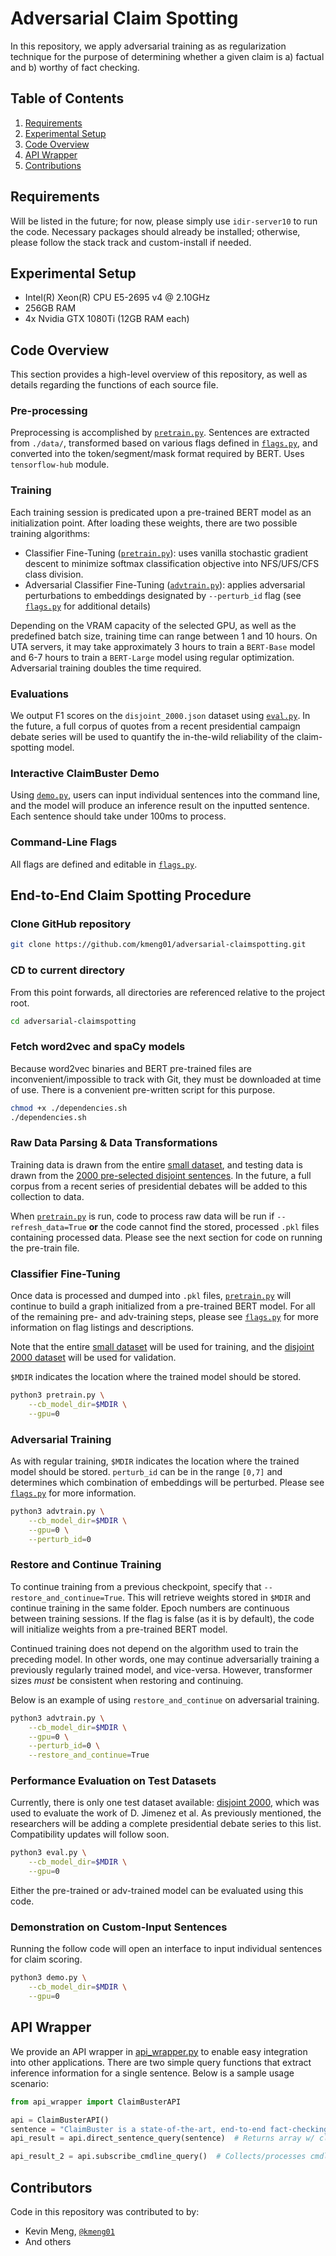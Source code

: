 # Adversarial Claim Spotting
In this repository, we apply adversarial training as as regularization technique for the purpose of determining whether a given claim is a) factual and b) worthy of fact checking.

## Table of Contents
1. [Requirements](#requirements)
2. [Experimental Setup](#experimental-setup)
3. [Code Overview](#code-overview)
4. [API Wrapper](#api-wrapper)
5. [Contributions](#contributors)

## Requirements

Will be listed in the future; for now, please simply use `idir-server10` to run the code. Necessary packages should already be installed; otherwise, please follow the stack track and custom-install if needed.

## Experimental Setup

* Intel(R) Xeon(R) CPU E5-2695 v4 @ 2.10GHz
* 256GB RAM
* 4x Nvidia GTX 1080Ti (12GB RAM each)

## Code Overview

This section provides a high-level overview of this repository, as well as details regarding the functions of each source file.

### Pre-processing

Preprocessing is accomplished by [`pretrain.py`](train.py). Sentences are extracted from `./data/`, transformed based on various flags defined in [`flags.py`](flags.py), and converted into the token/segment/mask format required by BERT. Uses `tensorflow-hub` module.

### Training

Each training session is predicated upon a pre-trained BERT model as an initialization point. After loading these weights, there are two possible training algorithms:

* Classifier Fine-Tuning ([`pretrain.py`](train.py)): uses vanilla stochastic gradient descent to minimize softmax classification objective into NFS/UFS/CFS class division.
* Adversarial Classifier Fine-Tuning ([`advtrain.py`](advtrain.py)): applies adversarial perturbations to embeddings designated by `--perturb_id` flag (see [`flags.py`](flags.py) for additional details)

Depending on the VRAM capacity of the selected GPU, as well as the predefined batch size, training time can range between 1 and 10 hours. On UTA servers, it may take approximately 3 hours to train a `BERT-Base` model and 6-7 hours to train a `BERT-Large` model using regular optimization. Adversarial training doubles the time required.

### Evaluations

We output F1 scores on the `disjoint_2000.json` dataset using [`eval.py`](eval.py). In the future, a full corpus of quotes from a recent presidential campaign debate series will be used to quantify the in-the-wild reliability of the claim-spotting model.

### Interactive ClaimBuster Demo

Using [`demo.py`](demo.py), users can input individual sentences into the command line, and the model will produce an inference result on the inputted sentence. Each sentence should take under 100ms to process.

### Command-Line Flags

All flags are defined and editable in [`flags.py`](flags.py).

<!-- ## Different Modes for Executing Code

In [`utils/`](utils/), there are 3 files with varying purposes, as listed below. [`run_eval.sh`](utils/run_eval.sh) is used for official evaluation.
* [`run_sm.sh`](utils/run_sm.sh): Uses [small dataset](data/data_small.json) split into training/testing
* [`run_lg.sh`](utils/run_lg.sh): Uses [large dataset](data/data_large.json) split into training/testing
* [`run_eval.sh`](utils/run_eval.sh): Uses the entire [small dataset](data/data_small.json) for training and the [2000 pre-selected disjoint sentences](data/disjoint_2000.pkl) for evaluation. These are the commands described below in the example procedure. -->

## End-to-End Claim Spotting Procedure

### Clone GitHub repository
```bash
git clone https://github.com/kmeng01/adversarial-claimspotting.git
```

### CD to current directory

From this point forwards, all directories are referenced relative to the project
root.

```bash
cd adversarial-claimspotting
```

### Fetch word2vec and spaCy models

Because word2vec binaries and BERT pre-trained files are inconvenient/impossible to track with Git, they must be downloaded at time of use. There is a convenient pre-written script for this purpose.

```bash
chmod +x ./dependencies.sh
./dependencies.sh
```

<!-- ### Set necessary directories

Descriptions for each directory are located below steps that require their usage.

```bash
mkdir output
PTDIR="output/models/vat_pretrain"
GENDIR="output/cb"
RAWDIR="output/cb_raw"
TDIR="output/models/vat_classify"
EDIR="output/models/vat_eval"
``` -->

### Raw Data Parsing & Data Transformations

Training data is drawn from the entire [small dataset](data/data_small.json), and
testing data is drawn from the [2000 pre-selected disjoint sentences](data/disjoint_2000.pkl). In the future, a full corpus from a recent series of presidential debates will be added to this collection to data.

When [`pretrain.py`](train.py) is run, code to process raw data will be run if `--refresh_data=True` **or** the code cannot find the stored, processed `.pkl` files containing processed data. Please see the next section for code on running the pre-train file.

### Classifier Fine-Tuning

Once data is processed and dumped into `.pkl` files, [`pretrain.py`](train.py) will continue to build a graph initialized from a pre-trained BERT model. For all of the remaining pre- and adv-training steps, please see [`flags.py`](flags.py) for more information on flag listings and descriptions.

Note that the entire [small dataset](data/data_small.json) will be used for training, and the [disjoint 2000 dataset](data/disjoint_2000.json) will be used for validation.

`$MDIR` indicates the location where the trained model should be stored. 

```bash
python3 pretrain.py \
    --cb_model_dir=$MDIR \
    --gpu=0
```

### Adversarial Training

As with regular training, `$MDIR` indicates the location where the trained model should be stored. `perturb_id` can be in the range `[0,7]` and determines which combination of embeddings will be perturbed. Please see [`flags.py`](flags.py) for more information.

```bash
python3 advtrain.py \
    --cb_model_dir=$MDIR \
    --gpu=0 \
    --perturb_id=0
```

### Restore and Continue Training

To continue training from a previous checkpoint, specify that `--restore_and_continue=True`. This will retrieve weights stored in `$MDIR` and continue training in the same folder. Epoch numbers are continuous between training sessions. If the flag is false (as it is by default), the code will initialize weights from a pre-trained BERT model.

Continued training does not depend on the algorithm used to train the preceding model. In other words, one may continue adversarially training a previously regularly trained model, and vice-versa. However, transformer sizes *must* be consistent when restoring and continuing.

Below is an example of using `restore_and_continue` on adversarial training.

```bash
python3 advtrain.py \
    --cb_model_dir=$MDIR \
    --gpu=0 \
    --perturb_id=0 \
    --restore_and_continue=True
```

### Performance Evaluation on Test Datasets

Currently, there is only one test dataset available: [disjoint 2000](data/disjoint_2000.json), which was used to evaluate the work of D. Jimenez et al. As previously mentioned, the researchers will be adding a complete presidential debate series to this list. Compatibility updates will follow soon.

```bash
python3 eval.py \
    --cb_model_dir=$MDIR \
    --gpu=0
```

Either the pre-trained or adv-trained model can be evaluated using this code.

### Demonstration on Custom-Input Sentences

Running the follow code will open an interface to input individual sentences for claim scoring.

```bash
python3 demo.py \
    --cb_model_dir=$MDIR \
    --gpu=0
```

## API Wrapper

We provide an API wrapper in [api_wrapper.py](api_wrapper.py) to enable easy integration into other applications. There are two simple query functions that extract inference information for a single sentence. Below is a sample usage scenario:

```python
from api_wrapper import ClaimBusterAPI

api = ClaimBusterAPI()
sentence = "ClaimBuster is a state-of-the-art, end-to-end fact-checking system."
api_result = api.direct_sentence_query(sentence)  # Returns array w/ class probabilities

api_result_2 = api.subscribe_cmdline_query()  # Collects/processes cmdline input
```

## Contributors

Code in this repository was contributed to by:
* Kevin Meng, [`@kmeng01`](https://github.com/kmeng01)
* And others
